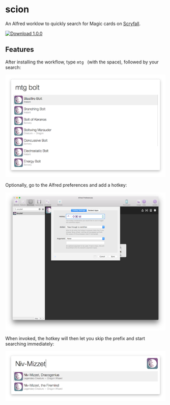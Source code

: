 # scion

An Alfred worklow to quickly search for Magic cards on [Scryfall](https://www.scryfall.com).

[![Download 1.0.0](https://img.shields.io/badge/download-v1.1.1-green.svg)](https://raw.githubusercontent.com/scryfall/scion/master/build/scryfall.alfredworkflow)

## Features

After installing the workflow, type `mtg ` (with the space), followed by your search:

![Example search for "bolt"](docs/screenshot-wo.png)

Optionally, go to the Alfred preferences and add a hotkey:

![Adding a hotkey](docs/hotkey.png)

When invoked, the hotkey will then let you skip the prefix and start searching immediately:

![Example search for "Niv-Mizzet", invoked from the hotkey](docs/screenshot-w.png)

